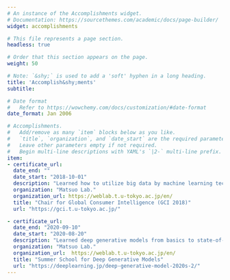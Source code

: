 ```yaml
---
# An instance of the Accomplishments widget.
# Documentation: https://sourcethemes.com/academic/docs/page-builder/
widget: accomplishments

# This file represents a page section.
headless: true

# Order that this section appears on the page.
weight: 50

# Note: `&shy;` is used to add a 'soft' hyphen in a long heading.
title: 'Accomplish&shy;ments'
subtitle:

# Date format
#   Refer to https://wowchemy.com/docs/customization/#date-format
date_format: Jan 2006

# Accomplishments.
#   Add/remove as many `item` blocks below as you like.
#   `title`, `organization`, and `date_start` are the required parameters.
#   Leave other parameters empty if not required.
#   Begin multi-line descriptions with YAML's `|2-` multi-line prefix.
item:
- certificate_url: 
  date_end: ""
  date_start: "2018-10-01"
  description: "Learned how to utilize big data by machine learning technology. "
  organization: "Matsuo Lab."
  organization_url: https://weblab.t.u-tokyo.ac.jp/en/
  title: "Chair for Global Consumer Intelligence (GCI 2018)"
  url: "https://gci.t.u-tokyo.ac.jp/"

- certificate_url: 
  date_end: "2020-09-10"
  date_start: "2020-08-20"
  description: "Learned deep generative models from basics to state-of-the-art."
  organization: "Matsuo Lab."
  organization_url:  https://weblab.t.u-tokyo.ac.jp/en/
  title: "Summer School for Deep Generative Models"
  url: "https://deeplearning.jp/deep-generative-model-2020s-2/"
---
```

